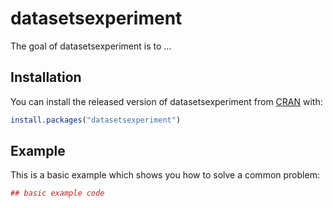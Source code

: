 # datasetsexperiment

The goal of datasetsexperiment is to ...

## Installation

You can install the released version of datasetsexperiment from [CRAN](https://CRAN.R-project.org) with:

``` r
install.packages("datasetsexperiment")
```

## Example

This is a basic example which shows you how to solve a common problem:

``` r
## basic example code
```

